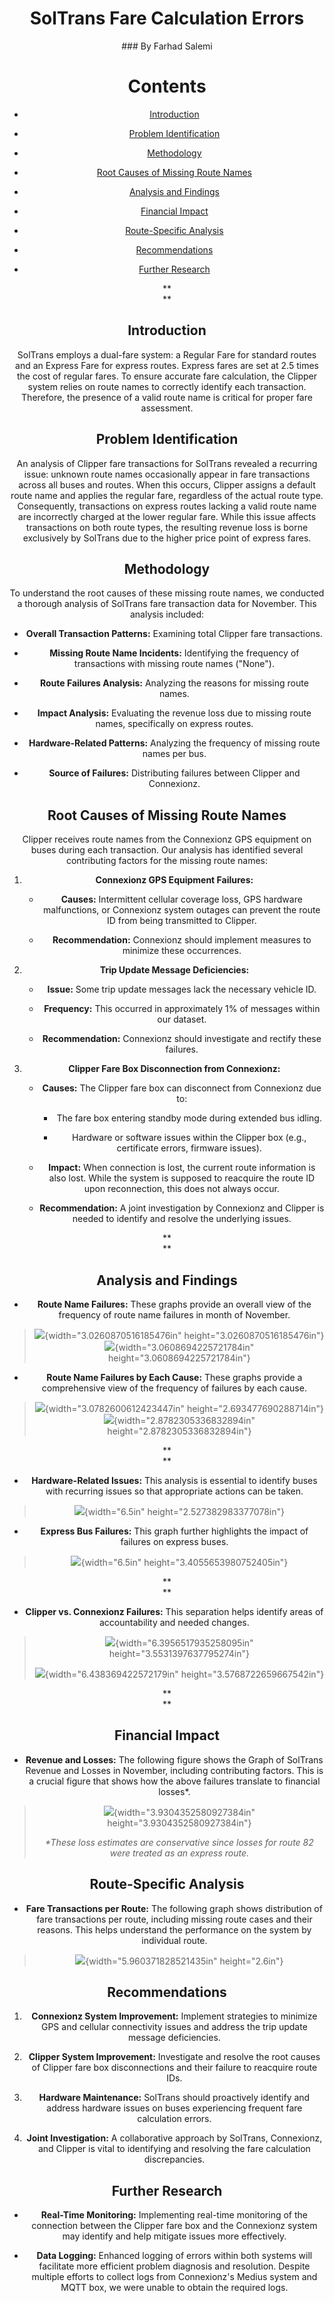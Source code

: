 # <center>SolTrans Fare Calculation Errors

<center> ### By Farhad Salemi

# Contents 

- [Introduction](#introduction)

- [Problem Identification](#problem-identification)

- [Methodology](#methodology)

- [Root Causes of Missing Route Names](#root-causes-of-missing-route-names)

- [Analysis and Findings](#analysis-and-findings)

- [Financial Impact](#financial-impact)

- [Route-Specific Analysis](#route-specific-analysis)

- [Recommendations](#recommendations)

- [Further Research](#further-research)

**\
**

## Introduction

SolTrans employs a dual-fare system: a Regular Fare for standard routes
and an Express Fare for express routes. Express fares are set at 2.5
times the cost of regular fares. To ensure accurate fare calculation,
the Clipper system relies on route names to correctly identify each
transaction. Therefore, the presence of a valid route name is critical
for proper fare assessment.

## Problem Identification

An analysis of Clipper fare transactions for SolTrans revealed a
recurring issue: unknown route names occasionally appear in fare
transactions across all buses and routes. When this occurs, Clipper
assigns a default route name and applies the regular fare, regardless of
the actual route type. Consequently, transactions on express routes
lacking a valid route name are incorrectly charged at the lower regular
fare. While this issue affects transactions on both route types, the
resulting revenue loss is borne exclusively by SolTrans due to the
higher price point of express fares.

## Methodology

To understand the root causes of these missing route names, we conducted
a thorough analysis of SolTrans fare transaction data for November. This
analysis included:

-   **Overall Transaction Patterns:** Examining total Clipper fare
    transactions.

-   **Missing Route Name Incidents:** Identifying the frequency of
    transactions with missing route names (\"None\").

-   **Route Failures Analysis:** Analyzing the reasons for missing route
    names.

-   **Impact Analysis:** Evaluating the revenue loss due to missing
    route names, specifically on express routes.

-   **Hardware-Related Patterns:** Analyzing the frequency of missing
    route names per bus.

-   **Source of Failures:** Distributing failures between Clipper and
    Connexionz.

## Root Causes of Missing Route Names

Clipper receives route names from the Connexionz GPS equipment on buses
during each transaction. Our analysis has identified several
contributing factors for the missing route names:

1.  **Connexionz GPS Equipment Failures:**

    -   **Causes:** Intermittent cellular coverage loss, GPS hardware
        malfunctions, or Connexionz system outages can prevent the route
        ID from being transmitted to Clipper.

    -   **Recommendation:** Connexionz should implement measures to
        minimize these occurrences.

2.  **Trip Update Message Deficiencies:**

    -   **Issue:** Some trip update messages lack the necessary vehicle
        ID.

    -   **Frequency:** This occurred in approximately 1% of messages
        within our dataset.

    -   **Recommendation:** Connexionz should investigate and rectify
        these failures.

3.  **Clipper Fare Box Disconnection from Connexionz:**

    -   **Causes:** The Clipper fare box can disconnect from Connexionz
        due to:

        -   The fare box entering standby mode during extended bus
            idling.

        -   Hardware or software issues within the Clipper box (e.g.,
            certificate errors, firmware issues).

    -   **Impact:** When connection is lost, the current route
        information is also lost. While the system is supposed to
        reacquire the route ID upon reconnection, this does not always
        occur.

    -   **Recommendation:** A joint investigation by Connexionz and
        Clipper is needed to identify and resolve the underlying issues.

**\
**

## Analysis and Findings

-   **Route Name Failures:** These graphs provide an overall view of the
    frequency of route name failures in month of November.

> ![](./media/image1.png){width="3.0260870516185476in"
> height="3.0260870516185476in"}![](./media/image2.png){width="3.0608694225721784in"
> height="3.0608694225721784in"}

-   **Route Name Failures by Each Cause:** These graphs provide a
    comprehensive view of the frequency of failures by each cause.

> ![](./media/image3.png){width="3.0782600612423447in"
> height="2.693477690288714in"}![](./media/image4.png){width="2.8782305336832894in"
> height="2.8782305336832894in"}

**\
**

-   **Hardware-Related Issues:** This analysis is essential to identify
    buses with recurring issues so that appropriate actions can be
    taken.

> ![](./media/image5.png){width="6.5in" height="2.527382983377078in"}

-   **Express Bus Failures:** This graph further highlights the impact
    of failures on express buses.

> ![](./media/image6.png){width="6.5in" height="3.4055653980752405in"}

**\
**

-   **Clipper vs. Connexionz Failures:** This separation helps identify
    areas of accountability and needed changes.

> ![](./media/image7.png){width="6.3956517935258095in"
> height="3.5531397637795274in"}
>
> ![](./media/image8.png){width="6.438369422572179in"
> height="3.5768722659667542in"}

**\
**

## Financial Impact

-   **Revenue and Losses:** The following figure shows the Graph of
    SolTrans Revenue and Losses in November, including contributing
    factors. This is a crucial figure that shows how the above failures
    translate to financial losses\*.

> ![](./media/image9.png){width="3.9304352580927384in"
> height="3.9304352580927384in"}
>
> *\*These loss estimates are conservative since losses for route 82
> were treated as an express route.*

## Route-Specific Analysis

-   **Fare Transactions per Route:** The following graph shows
    distribution of fare transactions per route, including missing route
    cases and their reasons. This helps understand the performance on
    the system by individual route.

> ![](./media/image10.png){width="5.960371828521435in" height="2.6in"}

## Recommendations

1.  **Connexionz System Improvement:** Implement strategies to minimize
    GPS and cellular connectivity issues and address the trip update
    message deficiencies.

2.  **Clipper System Improvement:** Investigate and resolve the root
    causes of Clipper fare box disconnections and their failure to
    reacquire route IDs.

3.  **Hardware Maintenance:** SolTrans should proactively identify and
    address hardware issues on buses experiencing frequent fare
    calculation errors.

4.  **Joint Investigation:** A collaborative approach by SolTrans,
    Connexionz, and Clipper is vital to identifying and resolving the
    fare calculation discrepancies.

## Further Research

-   **Real-Time Monitoring:** Implementing real-time monitoring of the
    connection between the Clipper fare box and the Connexionz system
    may identify and help mitigate issues more effectively.

-   **Data Logging:** Enhanced logging of errors within both systems
    will facilitate more efficient problem diagnosis and resolution.
    Despite multiple efforts to collect logs from Connexionz\'s Medius
    system and MQTT box, we were unable to obtain the required logs.

